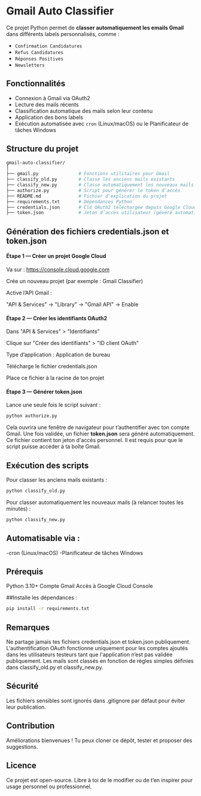 # Gmail Auto Classifier

Ce projet Python permet de **classer automatiquement les emails Gmail** dans différents labels personnalisés, comme :

- `Confirmation Candidatures`
- `Refus Candidatures`
- `Réponses Positives`
- `Newsletters`

##  Fonctionnalités

- Connexion à Gmail via OAuth2
- Lecture des mails récents
- Classification automatique des mails selon leur contenu
- Application des bons labels
- Exécution automatisée avec `cron` (Linux/macOS) ou le Planificateur de tâches Windows



## Structure du projet

```bash
gmail-auto-classifier/
│
├── gmail.py               # Fonctions utilitaires pour Gmail
├── classify_old.py        # Classe les anciens mails existants
├── classify_new.py        # Classe automatiquement les nouveaux mails 
├── authorize.py           # Script pour générer le token d'accès
├── README.md              # Fichier d'explication du projet
├── requirements.txt       # Dépendances Python
├── credentials.json       # Clé OAuth2 téléchargée depuis Google Cloud Console (non incluse ici)
├── token.json             # Jeton d’accès utilisateur (généré automatiquement)
```

## Génération des fichiers credentials.json et token.json
#### Étape 1 — Créer un projet Google Cloud
Va sur : https://console.cloud.google.com

Crée un nouveau projet (par exemple : Gmail Classifier)

Active l’API Gmail :

"API & Services" → "Library" → "Gmail API" → Enable

#### Étape 2 — Créer les identifiants OAuth2
Dans "API & Services" > "Identifiants"

Clique sur "Créer des identifiants" > "ID client OAuth"

Type d’application : Application de bureau

Télécharge le fichier credentials.json

Place ce fichier à la racine de ton projet

#### Étape 3 — Générer token.json
Lance une seule fois le script suivant :

```bash
python authorize.py
```
Cela ouvrira une fenêtre de navigateur pour t’authentifier avec ton compte Gmail. Une fois validée, un fichier **token.json** sera généré automatiquement.
Ce fichier contient ton jeton d'accès personnel. Il est requis pour que le script puisse accéder à ta boîte Gmail.

## Exécution des scripts
Pour classer les anciens mails existants :
```bash
python classify_old.py
```
Pour classer automatiquement les nouveaux mails (à relancer toutes les minutes) :
```bash
python classify_new.py
```

## Automatisable via :
-cron (Linux/macOS)
-Planificateur de tâches Windows

## Prérequis
Python 3.10+
Compte Gmail
Accès à Google Cloud Console

##Installe les dépendances :
```bash
pip install -r requirements.txt
```
## Remarques
Ne partage jamais tes fichiers credentials.json et token.json publiquement.
L'authentification OAuth fonctionne uniquement pour les comptes ajoutés dans les utilisateurs testeurs tant que l'application n’est pas validée publiquement.
Les mails sont classés en fonction de règles simples définies dans classify_old.py et classify_new.py.

## Sécurité
Les fichiers sensibles sont ignorés dans .gitignore par défaut pour éviter leur publication.

## Contribution
Améliorations bienvenues ! Tu peux cloner ce dépôt, tester et proposer des suggestions.

## Licence
Ce projet est open-source. Libre à toi de le modifier ou de t’en inspirer pour usage personnel ou professionnel.
